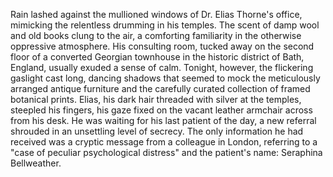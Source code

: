 Rain lashed against the mullioned windows of Dr. Elias Thorne's office, mimicking the relentless drumming in his temples. The scent of damp wool and old books clung to the air, a comforting familiarity in the otherwise oppressive atmosphere. His consulting room, tucked away on the second floor of a converted Georgian townhouse in the historic district of Bath, England, usually exuded a sense of calm. Tonight, however, the flickering gaslight cast long, dancing shadows that seemed to mock the meticulously arranged antique furniture and the carefully curated collection of framed botanical prints.  Elias, his dark hair threaded with silver at the temples, steepled his fingers, his gaze fixed on the vacant leather armchair across from his desk. He was waiting for his last patient of the day, a new referral shrouded in an unsettling level of secrecy.  The only information he had received was a cryptic message from a colleague in London, referring to a "case of peculiar psychological distress" and the patient's name:  Seraphina Bellweather.

